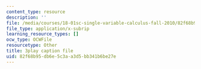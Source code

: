 ```yaml
---
content_type: resource
description: ''
file: /media/courses/18-01sc-single-variable-calculus-fall-2010/82f68b95db6e5c3aa3d5bb341b6be27e_5q_3FDOkVRQ.vtt
file_type: application/x-subrip
learning_resource_types: []
ocw_type: OCWFile
resourcetype: Other
title: 3play caption file
uid: 82f68b95-db6e-5c3a-a3d5-bb341b6be27e
---
```

